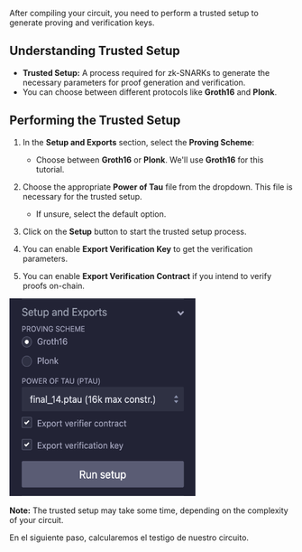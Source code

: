 After compiling your circuit, you need to perform a trusted setup to generate proving and verification keys.

## Understanding Trusted Setup

 - **Trusted Setup:** A process required for zk-SNARKs to generate the necessary parameters for proof generation and verification.
 - You can choose between different protocols like **Groth16** and **Plonk**.

## Performing the Trusted Setup

1. In the **Setup and Exports** section, select the **Proving Scheme**:
    - Choose between **Groth16** or **Plonk**. We'll use **Groth16** for this tutorial.

2. Choose the appropriate **Power of Tau** file from the dropdown. This file is necessary for the trusted setup.
    - If unsure, select the default option.

3. Click on the **Setup** button to start the trusted setup process.

4. You can enable **Export Verification Key** to get the verification parameters.

5. You can enable **Export Verification Contract** if you intend to verify proofs on-chain.

<img src="https://raw.githubusercontent.com/ethereum/remix-workshops/master/CircomIntro/step-5/images/trusted_setup.png" alt="trusted-setup" width=330 height=350>

**Note:** The trusted setup may take some time, depending on the complexity of your circuit.

En el siguiente paso, calcularemos el testigo de nuestro circuito.
